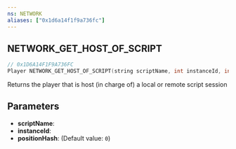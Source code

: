 ```yaml
---
ns: NETWORK
aliases: ["0x1d6a14f1f9a736fc"]
---
```

## NETWORK_GET_HOST_OF_SCRIPT

```c
// 0x1D6A14F1F9A736FC
Player NETWORK_GET_HOST_OF_SCRIPT(string scriptName, int instanceId, int positionHash);
```

Returns the player that is host (in charge of) a local or remote script session


## Parameters
* **scriptName**: 
* **instanceId**: 
* **positionHash**: (Default value: `0`)
